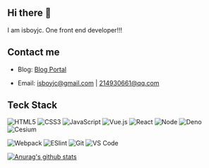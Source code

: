 ## Hi there 👋

I am isboyjc. One front end developer!!!

## Contact me

- Blog: [Blog Portal](https://github.com/isboyjc/blog)

- Email: isboyjc@gmail.com | 214930661@qq.com

## Teck Stack

![HTML5](https://img.shields.io/badge/-HTML5-%23E44D27?style=flat-square&logo=html5&logoColor=ffffff)
![CSS3](https://img.shields.io/badge/-CSS3-%231572B6?style=flat-square&logo=css3)
![JavaScript](https://img.shields.io/badge/-JavaScript-%23F7DF1C?style=flat-square&logo=javascript&logoColor=000000&labelColor=%23F7DF1C&color=%23FFCE5A)
![Vue.js](https://img.shields.io/badge/-Vue.js-%232c3e50?style=flat-square&logo=Vue.js)
![React](https://img.shields.io/badge/-React-%23282C34?style=flat-square&logo=react)
![Node](https://img.shields.io/badge/-Node-%23F05032?style=flat-square&logo=Node.js&logoColor=%23ffffff)
![Deno](https://img.shields.io/badge/-Deno-%231572B6?style=flat-square&logo=deno)
![Cesium](https://img.shields.io/badge/-Cesium-%232c3e50?style=flat-square&logo=cesium)

![Webpack](https://img.shields.io/badge/-Webpack-%232C3A42?style=flat-square&logo=webpack)
![ESlint](https://img.shields.io/badge/-ESLint-%234B32C3?style=flat-square&logo=eslint)
![Git](https://img.shields.io/badge/-Git-%23F05032?style=flat-square&logo=git&logoColor=%23ffffff)
![VS Code](https://img.shields.io/badge/-VSCode-%23007ACC?style=flat-square&logo=visual-studio-code)

[![Anurag's github stats](https://github-readme-stats.vercel.app/api?username=isboyjc)](https://github.com/isboyjc/github-readme-stats)
